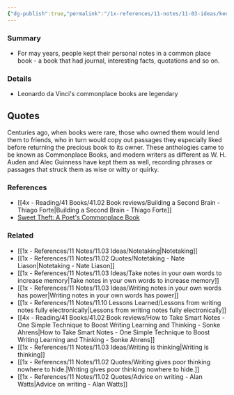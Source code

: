 ```yaml
---
{"dg-publish":true,"permalink":"/1x-references/11-notes/11-03-ideas/keep-notes-in-a-commonplace-book/","title":"Keep notes in a commonplace book","created":"2024-05-11T10:00:14.146+03:00","updated":"2024-05-11T10:00:14.146+03:00"}
---
```



### Summary
- For may years, people kept their personal notes in a common place book - a book that had journal, interesting facts, quotations and so on.

### Details
- Leonardo da Vinci's commonplace books are legendary

## Quotes
Centuries ago, when books were rare, those who owned them would lend them to friends, who in turn would copy out passages they especially liked before returning the precious book to its owner. These anthologies came to be known as Commonplace Books, and modern writers as different as W. H. Auden and Alec Guinness have kept them as well, recording phrases or passages that struck them as wise or witty or quirky.

### References
- [[4x - Reading/41 Books/41.02 Book reviews/Building a Second Brain - Thiago Forte\|Building a Second Brain - Thiago Forte]]
- [Sweet Theft: A Poet's Commonplace Book](https://www.amazon.com/Sweet-Theft-Poets-Commonplace-Book/dp/1619027135?&linkCode=sl1&tag=jamesclearema-20&linkId=089bdd3ac1e501c2af40e3381e11652e&language=en_US&ref_=as_li_ss_tl)

### Related
- [[1x - References/11 Notes/11.03 Ideas/Notetaking\|Notetaking]]
- [[1x - References/11 Notes/11.02 Quotes/Notetaking - Nate Liason\|Notetaking - Nate Liason]]
- [[1x - References/11 Notes/11.03 Ideas/Take notes in your own words to increase memory\|Take notes in your own words to increase memory]]
- [[1x - References/11 Notes/11.03 Ideas/Writing notes in your own words has power\|Writing notes in your own words has power]]
- [[1x - References/11 Notes/11.10 Lessons Learned/Lessons from writing notes fully electronically\|Lessons from writing notes fully electronically]]
- [[4x - Reading/41 Books/41.02 Book reviews/How to Take Smart Notes - One Simple Technique to Boost Writing Learning and Thinking - Sonke Ahrens\|How to Take Smart Notes - One Simple Technique to Boost Writing Learning and Thinking - Sonke Ahrens]]
- [[1x - References/11 Notes/11.03 Ideas/Writing is thinking\|Writing is thinking]]
- [[1x - References/11 Notes/11.02 Quotes/Writing gives poor thinking nowhere to hide.\|Writing gives poor thinking nowhere to hide.]]
- [[1x - References/11 Notes/11.02 Quotes/Advice on writing - Alan Watts\|Advice on writing - Alan Watts]]
  